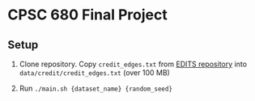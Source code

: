 # CPSC 680 Final Project

## Setup

1. Clone repository. Copy `credit_edges.txt` from [EDITS repository](https://github.com/yushundong/EDITS/tree/main/dataset/credit) into `data/credit/credit_edges.txt` (over 100 MB)

2. Run `./main.sh {dataset_name} {random_seed}`
